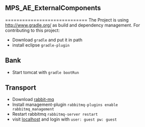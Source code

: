 ## MPS_AE_ExternalComponents
=============================
The Project is using http://www.gradle.org/ as build and dependency management.
For contributing to this project:
* Download `gradle` and put it in path
* install eclipse `gradle-plugin`


Bank
-------
* Start tomcat with `gradle bootRun`

 
Transport
-------
* Download [rabbit-mq](https://www.rabbitmq.com/download.html)
* Install management-plugin `rabbitmq-plugins enable rabbitmq_management`
* Restart rabbitmq `rabbitmq-server restart`
* visit [localhost](http://localhost:15672) and login with `user: guest pw: guest`


